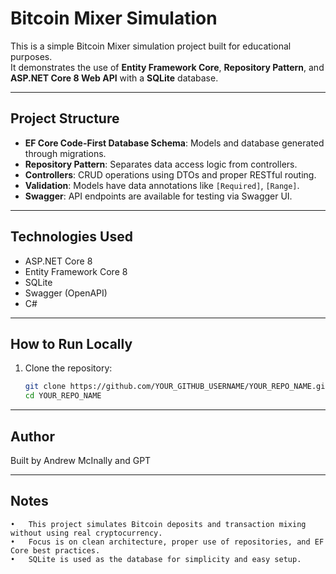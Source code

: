 # Bitcoin Mixer Simulation

This is a simple Bitcoin Mixer simulation project built for educational purposes.  
It demonstrates the use of **Entity Framework Core**, **Repository Pattern**, and **ASP.NET Core 8 Web API** with a **SQLite** database.

---

## Project Structure

- **EF Core Code-First Database Schema**: Models and database generated through migrations.
- **Repository Pattern**: Separates data access logic from controllers.
- **Controllers**: CRUD operations using DTOs and proper RESTful routing.
- **Validation**: Models have data annotations like `[Required]`, `[Range]`.
- **Swagger**: API endpoints are available for testing via Swagger UI.

---

## Technologies Used

- ASP.NET Core 8
- Entity Framework Core 8
- SQLite
- Swagger (OpenAPI)
- C#

---

## How to Run Locally

1. Clone the repository:
   ```bash
   git clone https://github.com/YOUR_GITHUB_USERNAME/YOUR_REPO_NAME.git
   cd YOUR_REPO_NAME
   ```

---

## Author

Built by Andrew McInally and GPT

---

## Notes

    •	This project simulates Bitcoin deposits and transaction mixing without using real cryptocurrency.
    •	Focus is on clean architecture, proper use of repositories, and EF Core best practices.
    •	SQLite is used as the database for simplicity and easy setup.
